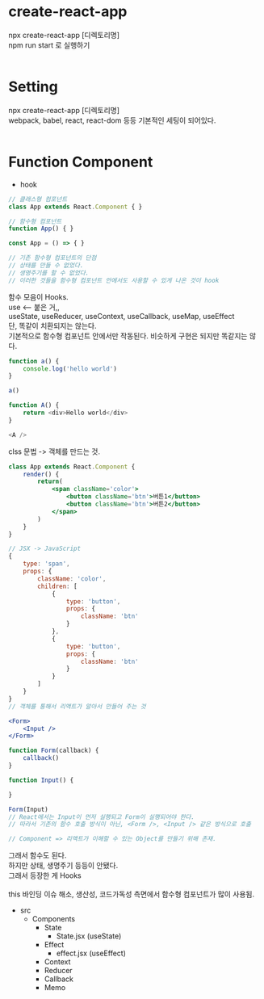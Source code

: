 # create-react-app
npx create-react-app [디렉토리명]
<br>
npm run start 로 실행하기
<br>
<br>

# Setting
npx create-react-app [디렉토리명]
<br>
webpack, babel, react, react-dom 등등 기본적인 세팅이 되어있다.
<br>
<br>

# Function Component
- hook

```javascript
// 클래스형 컴포넌트
class App extends React.Component { }

// 함수형 컴포넌트
function App() { }

const App = () => { }

// 기존 함수형 컴포넌트의 단점
// 상태를 만들 수 없었다.
// 생명주기를 할 수 없었다.
// 이러한 것들을 함수형 컴포넌트 안에서도 사용할 수 있게 나온 것이 hook

```
함수 모음이 Hooks.
<br>
use <-- 붙은 거,,
<br>
useState, useReducer, useContext, useCallback, useMap, useEffect
<br>
단, 똑같이 치환되지는 않는다.
<br>
기본적으로 함수형 컴포넌트 안에서만 작동된다. 비슷하게 구현은 되지만 똑같지는 않다.
<br>

```javascript
function a() {
    console.log('hello world')
}

a()

function A() {
    return <div>Hello world</div>
}

<A />
```

clss 문법 -> 객체를 만드는 것.
```jsx
class App extends React.Component {
    render() {
        return(
            <span className='color'>
                <button className='btn'>버튼1</button>
                <button className='btn'>버튼2</button>
            </span>
        )
    }
}

// JSX -> JavaScript
{
    type: 'span',
    props: {
        className: 'color',
        children: [
            {
                type: 'button',
                props: {
                    className: 'btn'
                }
            },
            {
                type: 'button',
                props: {
                    className: 'btn'
                }
            }
        ]
    }
}
// 객체를 통해서 리액트가 알아서 만들어 주는 것

<Form>
    <Input />
</Form>

function Form(callback) {
    callback()
}

function Input() {

}

Form(Input)
// React에서는 Input이 먼저 실행되고 Form이 실행되어야 한다.
// 따라서 기존의 함수 호출 방식이 아닌, <Form />, <Input /> 같은 방식으로 호출

// Component => 리액트가 이해할 수 있는 Object를 만들기 위해 존재.

```

그래서 함수도 된다.
<br>
하지만 상태, 생명주기 등등이 안됐다.
<br>
그래서 등장한 게 Hooks
<br>
<br>
this 바인딩 이슈 해소, 생산성, 코드가독성 측면에서 함수형 컴포넌트가 많이 사용됨.


- src
  - Components
    - State
      - State.jsx  (useState)
    - Effect
      - effect.jsx  (useEffect)
    - Context
    - Reducer
    - Callback
    - Memo
